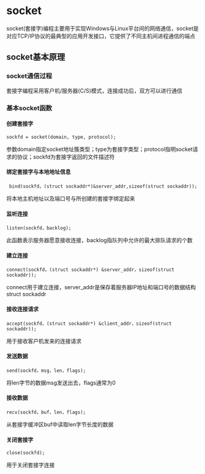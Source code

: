 # socket

socket(套接字)编程主要用于实现Windows与Linux平台间的网络通信，socket是对应TCP/IP协议的最典型的应用开发接口，它提供了不同主机间进程通信的端点

## socket基本原理

### socket通信过程

套接字编程采用客户机/服务器(C/S)模式，连接成功后，双方可以进行通信



### 基本socket函数

#### 创建套接字

`sockfd = socket(domain, type, protocol);`

参数domain指定socket地址簇类型；type为套接字类型；protocol指明socket请求的协议；sockfd为套接字返回的文件描述符

#### 绑定套接字与本地地址信息

` bind(sockfd，(struct sockaddr*)&server_addr,sizeof(struct sockaddr));`

将本地主机地址以及端口号与所创建的套接字绑定起来

#### 监听连接

`listen(sockfd，backlog);`

此函数表示服务器愿意接收连接，backlog指队列中允许的最大排队请求的个数

#### 建立连接

`connect(sockfd，(struct sockaddr*) &server_addr，sizeof(struct sockaddr));`

connect用于建立连接，server_addr是保存着服务器IP地址和端口号的数据结构struct sockaddr

#### 接收连接请求

`accept(sockfd，(struct sockaddr*) &client_addr，sizeof(struct sockaddr));`

用于接收客户机发来的连接请求

#### 发送数据

 `send(sockfd，msg，len，flags);`

将len字节的数据msg发送出去，flags通常为0

#### 接收数据

`recv(sockfd，buf，len，flags);`

从套接字缓冲区buf中读取len字节长度的数据

#### 关闭套接字

`close(sockfd);`

用于关闭套接字连接